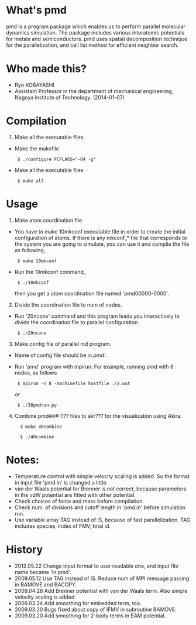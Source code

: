 # What's pmd
pmd is a program package which enables us to perform parallel molecular dynamics simulation.
The package includes various interatomic potentials for metals and semiconductors.
pmd uses spatial decomposition technique for the parallelization, and cell list method for efficient neighbor search.

# Who made this?
* Ryo KOBAYASHI
* Assistant Professor in the department of mechanical engineering, Nagoya Institute of Technology. (2014-01-07)


# Compilation
1. Make all the executable files.
  - Make the makefile

         $ ./configure FCFLAGS="-O4 -g"

  - Make all the executable files

         $ make all


# Usage
1. Make atom coordination file.
  - You have to make 10mkconf executable file in order to create the initial configuration of atoms.
    If there is any mkconf_* file that corresponds to the system you are going to simulate, you can use it and compile the file as following,

         $ make 10mkconf

  - Run the 10mkconf command,

         $ ./10mkconf

    then you get a atom coordination file named 'pmd00000-0000'.

2. Divide the coordination file to num of nodes.
  - Run '20nconv' command and this program leads you interactively to divide the coordination file to parallel configuration.

         $ ./20nconv

3. Make config file of parallel md program.
  - Name of config file should be in.pmd'.
  - Run 'pmd' program with mpirun. For example, running pmd with 8 nodes, as follows

         $ mpirun -n 8 -machinefile hostfile ./a.out

    or

         $ ./30pmdrun.py

4. Combine pmd###-??? files to akr??? for the visualization using Akira.

         $ make 40combine

         $ ./40combine



# Notes:
* Temperature control with simple velocity scaling is added.
  So the format in input file 'pmd.in' is changed a little.
* van der Waals potential for Brenner is not correct,
  because parameters in the vdW potential are fitted with other potential.
* Check choices of force and mass before compilation.
* Check num. of divisions and cutoff length in 'pmd.in' before simulation run.
* Use variable array TAG instead of IS, because of fast parallelization.
  TAG includes species, index of FMV, total id.


# History
* 2012.05.22  Change input format to user readable one,
            and input file name became 'in.pmd'.
* 2009.05.12  Use TAG instead of IS. 
            Reduce num of MPI message passing in BAMOVE and BACOPY.
* 2009.04.28  Add Brenner potential with van der Waals term.
            Also simple velocity scaling is added.
* 2009.03.24  Add smoothing for embedded term, too.
* 2009.03.20  Bugs fixed about copy of IFMV in subroutine BAMOVE.
* 2009.03.20  Add smoothing for 2-body terms in EAM potential.
